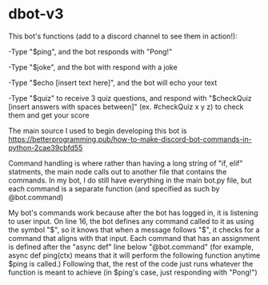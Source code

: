 # dbot-v3
This bot's functions (add to a discord channel to see them in action!): 
  
  -Type "$ping", and the bot responds with "Pong!"
  
  -Type "$joke", and the bot with respond with a joke
 
  -Type "$echo [insert text here]", and the bot will echo your text
 
  -Type "$quiz" to receive 3 quiz questions, and respond with "$checkQuiz [insert answers with spaces between]" (ex. #checkQuiz x y z) to check them and get your score

The main source I used to begin developing this bot is https://betterprogramming.pub/how-to-make-discord-bot-commands-in-python-2cae39cbfd55

Command handling is where rather than having a long string of "if, elif" statments, the main node calls out to another file that contains the commands. In my bot, I do still have everything in the main bot.py file, but each command is a separate function (and specified as such by @bot.command)

My bot's commands work because after the bot has logged in, it is listening to user input. On line 16, the bot defines any command called to it as using the symbol "$", so it knows that when a message follows "$", it checks for a command that aligns with that input. Each command that has an assignment is defined after the "async def" line below "@bot.command" (for example, async def ping(ctx) means that it will perform the following function anytime $ping is called.) Following that, the rest of the code just runs whatever the function is meant to achieve (in $ping's case, just responding with "Pong!")
